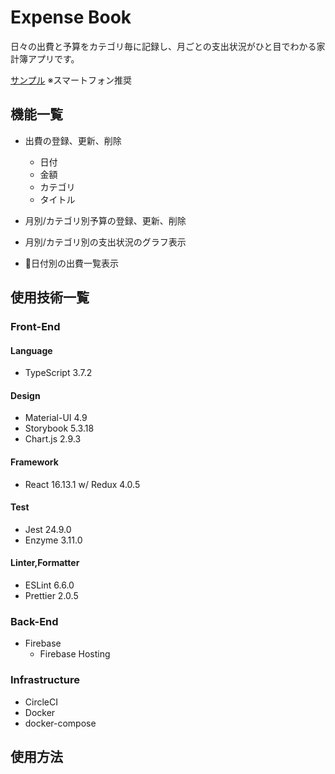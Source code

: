 # Expense Book

日々の出費と予算をカテゴリ毎に記録し、月ごとの支出状況がひと目でわかる家計簿アプリです。

[サンプル](https://yh-expense-book.web.app/) ※スマートフォン推奨

## 機能一覧

- 出費の登録、更新、削除
  - 日付
  - 金額
  - カテゴリ
  - タイトル

- 月別/カテゴリ別予算の登録、更新、削除

- 月別/カテゴリ別の支出状況のグラフ表示

- 日付別の出費一覧表示

## 使用技術一覧

### Front-End

#### Language

- TypeScript 3.7.2

#### Design

- Material-UI 4.9
- Storybook 5.3.18
- Chart.js 2.9.3

#### Framework

- React 16.13.1 w/ Redux 4.0.5

#### Test

- Jest 24.9.0
- Enzyme 3.11.0

#### Linter,Formatter

- ESLint 6.6.0
- Prettier 2.0.5

### Back-End

- Firebase
  - Firebase Hosting

### Infrastructure

- CircleCI
- Docker
- docker-compose

## 使用方法
